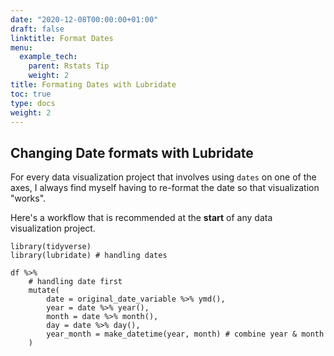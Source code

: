 ```yaml
---
date: "2020-12-08T00:00:00+01:00"
draft: false
linktitle: Format Dates
menu:
  example_tech:
    parent: Rstats Tip
    weight: 2
title: Formating Dates with Lubridate
toc: true
type: docs
weight: 2
---
```


## Changing Date formats with Lubridate

For every data visualization project that involves using `dates` on one of the axes, I always find myself having to re-format the date so that visualization "works".

Here's a workflow that is recommended at the **start** of any data visualization project. 

```
library(tidyverse)
library(lubridate) # handling dates

df %>%
    # handling date first
    mutate(
        date = original_date_variable %>% ymd(),
        year = date %>% year(),
        month = date %>% month(),
        day = date %>% day(),
        year_month = make_datetime(year, month) # combine year & month
    ) 
```

